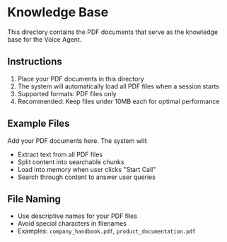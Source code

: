 # Knowledge Base

This directory contains the PDF documents that serve as the knowledge base for the Voice Agent.

## Instructions

1. Place your PDF documents in this directory
2. The system will automatically load all PDF files when a session starts
3. Supported formats: PDF files only
4. Recommended: Keep files under 10MB each for optimal performance

## Example Files

Add your PDF documents here. The system will:
- Extract text from all PDF files
- Split content into searchable chunks
- Load into memory when user clicks "Start Call"
- Search through content to answer user queries

## File Naming

- Use descriptive names for your PDF files
- Avoid special characters in filenames
- Examples: `company_handbook.pdf`, `product_documentation.pdf` 